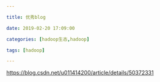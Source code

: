 ```yaml
---

title: 优秀blog

date: 2019-02-20 17:09:00

categories: [hadoop生态,hadoop]

tags: [hadoop]

---
```






<!--more-->


https://blog.csdn.net/u011414200/article/details/50372331
